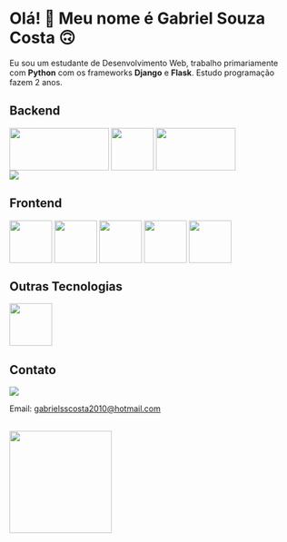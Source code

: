 # Olá! :handshake: Meu nome é Gabriel Souza Costa 🙃

Eu sou um estudante de Desenvolvimento Web, trabalho primariamente com <strong>Python</strong> com os frameworks <strong>Django</strong> e <strong>Flask</strong>.
Estudo programação fazem 2 anos.

<h2>
  Backend
</h2>
<div style="display: inline-block">
  <img align="center" height="75" width="175" src="https://img.shields.io/badge/Python-FFD43B?style=for-the-badge&logo=python&logoColor=blue" />
  <img align="center" height="75" src="https://static.djangoproject.com/img/logos/django-logo-negative.png" />
  <img align="center" height="75" width="140" src="https://img.shields.io/badge/Flask-000000?style=for-the-badge&logo=flask&logoColor=white" /> 
</div>
<br>
<img align="center" src="https://img.shields.io/badge/PostgreSQL-316192?style=for-the-badge&logo=postgresql&logoColor=white" /> 


<h2>
  Frontend
</h2>
<div style="display: inline-block">
  <img align="center" height="75" src="https://cdn.jsdelivr.net/gh/devicons/devicon/icons/javascript/javascript-plain.svg" />
  <img align="center" height="75" src="https://cdn.jsdelivr.net/gh/devicons/devicon/icons/html5/html5-original.svg" />
  <img align="center" height="75" src="https://cdn.jsdelivr.net/gh/devicons/devicon/icons/css3/css3-original.svg" />
  <img align="center" height="75" src="https://cdn.jsdelivr.net/gh/devicons/devicon/icons/react/react-original.svg" />
  <img align="center" height="75" src="https://cdn.jsdelivr.net/gh/devicons/devicon/icons/bootstrap/bootstrap-original.svg" />
</div>

<h2>
  Outras Tecnologias
</h2>
<div style="display: inline-block">
<img align="center" height="75" src="https://cdn.jsdelivr.net/gh/devicons/devicon/icons/heroku/heroku-original.svg" />
</div>
<br>

<div>
<h2>Contato</h2>
  <img src="https://img.shields.io/badge/LinkedIn-0077B5?style=for-the-badge&logo=linkedin&logoColor=white" />
  <p>Email: <a href="mailto:gabrielsscosta2010@hotmail.com">gabrielsscosta2010@hotmail.com</a> </p>

</div>
<br>

<div>
  <img height="180em" src="https://github-readme-stats.vercel.app/api?username=GabrielSouzaCosta&show_icons=true&theme=synthwave">
</div>
